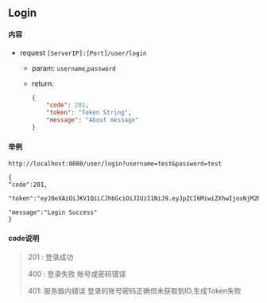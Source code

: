## Login
#### 内容
- request `[ServerIP]:[Port]/user/login`
  - param: `username`,`password` 
  
  - return: 
  
    ```json
    {
        "code": 201,
        "token": "Token String",
        "message": "About message"
    }
    ```
#### 举例
```http
http://localhost:8080/user/login?username=test&password=test
```

  

```
{
"code":201,

"token":"eyJ0eXAiOiJKV1QiLCJhbGciOiJIUzI1NiJ9.eyJpZCI6MiwiZXhwIjoxNjM2MDg4MzA1LCJpYXQiOjE2MzYwODgzMDV9.crnf7u0qbYj6W4M97Jn8NqGjMUDBJurNRtNh9MJI69w",

"message":"Login Success"
}
```

#### code说明

>  201 : 登录成功
>
> 400 : 登录失败 							    账号或密码错误
>
> 401:  服务器内错误                         登录的账号密码正确但未获取到ID,生成Token失败

